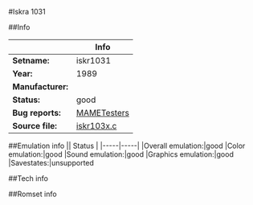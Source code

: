 #Iskra 1031

##Info

||Info|
|-----|-----|
|**Setname:**|iskr1031
|**Year:**|1989
|**Manufacturer:**|<unknown>
|**Status:**|good
|**Bug reports:**|[MAMETesters](http://mametesters.org/view_all_set.php?type=1&temporary=y&search=iskr103x.c)
|**Source file:**|[iskr103x.c](https://github.com/mamedev/mame/blob/master/src/mess/drivers/iskr103x.c)

##Emulation info
|| Status |
|-----|-----|
|Overall emulation:|good
|Color emulation:|good
|Sound emulation:|good
|Graphics emulation:|good
|Savestates:|unsupported

##Tech info

##Romset info

<!--- START OF EDITED COMMENT DO NOT TOUCH TEXT ABOVE-->
